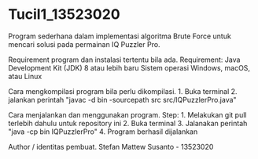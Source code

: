 # Tucil1_13523020

Program sederhana dalam implementasi algoritma Brute Force untuk mencari solusi pada permainan IQ Puzzler Pro.

Requirement program dan instalasi tertentu bila ada.
  Requirement:
    Java Development Kit (JDK) 8 atau lebih baru
    Sistem operasi Windows, macOS, atau Linux
  

Cara mengkompilasi program bila perlu dikompilasi.
    1. Buka terminal
    2. jalankan perintah "javac -d bin -sourcepath src src/IQPuzzlerPro.java"  

Cara menjalankan dan menggunakan program.
  Step:
    1. Melakukan git pull terlebih dahulu untuk repository ini
    2. Buka terminal
    3. Jalanakan perintah "java -cp bin IQPuzzlerPro" 
    4. Program berhasil dijalankan


Author / identitas pembuat.
Stefan Mattew Susanto - 13523020

